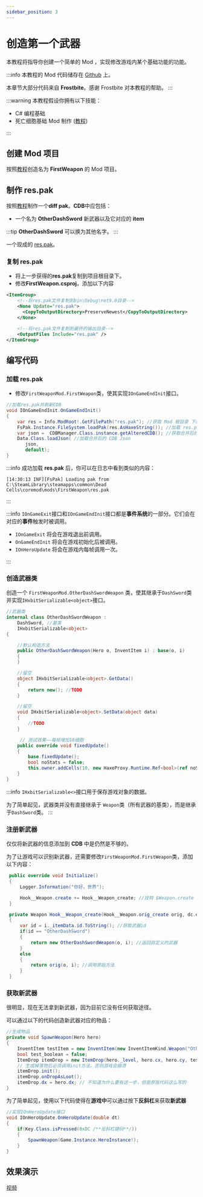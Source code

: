 ```yaml
---
sidebar_position: 3
---
```


# 创造第一个武器

本教程将指导你创建一个简单的 Mod ，实现修改游戏内某个基础功能的功能。

:::info
本教程的 Mod 代码储存在 [Github](https://github.com/dead-cells-core-modding/docs-zh/blob/main/modproject/FirstWeapon) 上。

本章节大部分代码来自 **Frostbite**。感谢 Frostbite 对本教程的帮助。
:::

:::warning
本教程假设你拥有以下技能：

- C# 编程基础
- 死亡细胞基础 Mod 制作 ([教程](https://www.bilibili.com/opus/681293864647000128))

:::

## 创建 Mod 项目

按照[教程](./first-mod.md)创造名为 **FirstWeapon** 的 Mod 项目。

## 制作 res.pak

按照[教程](https://www.bilibili.com/opus/681993184170999904)制作一个**diff pak**。**CDB**中应包括：

- 一个名为 **OtherDashSword** 新武器以及它对应的 **item**

:::tip
**OtherDashSword** 可以换为其他名字。
:::

一个现成的 [res.pak](https://github.com/dead-cells-core-modding/docs-zh/blob/main/modproject/FirstWeapon/res.pak)。

### 复制 res.pak

- 将上一步获得的**res.pak**复制到项目根目录下。
- 修改**FirstWeapon.csproj**，添加以下内容

```xml
<ItemGroup>
    <!--将res.pak文件复制到bin\Debug\net9.0目录-->
    <None Update="res.pak">
      <CopyToOutputDirectory>PreserveNewest</CopyToOutputDirectory>
    </None>

    <!--将res.pak文件复制到最终的输出目录-->
    <OutputFiles Include="res.pak" />
</ItemGroup>
```

## 编写代码

### 加载 res.pak

- 修改`FirstWeaponMod.FirstWeapon`类，使其实现`IOnGameEndInit`接口。

```csharp
//加载res.pak并刷新CDB
void IOnGameEndInit.OnGameEndInit()
{
    var res = Info.ModRoot!.GetFilePath("res.pak"); //获取 Mod 根目录 下的 res.pak 文件的绝对路径
    FsPak.Instance.FileSystem.loadPak(res.AsHaxeString()); //加载 res.pak
    var json =  CDBManager.Class.instance.getAlteredCDB(); //获取合并后的 CDB Json
    Data.Class.loadJson( //加载合并后的 CDB Json
       json, 
       default);  
}
```

:::info
成功加载 **res.pak** 后，你可以在日志中看到类似的内容：

```text
[14:30:13 INF][FsPak] Loading pak from C:\SteamLibrary\steamapps\common\Dead Cells\coremod\mods\FirstWeapon\res.pak
```

:::

:::info
`IOnGameExit`接口和`IOnGameEndInit`接口都是**事件系统**的一部分。它们会在对应的**事件**触发时被调用。

- `IOnGameExit` 将会在游戏退出前调用。
- `OnGameEndInit` 将会在游戏初始化后被调用。
- `IOnHeroUpdate` 将会在游戏内每帧调用一次。

:::

### 创造武器类

创造一个 `FirstWeaponMod.OtherDashSwordWeapon` 类，使其继承于`DashSword`类并实现`IHxbitSerializable<object>`接口。

```csharp
//武器类
internal class OtherDashSwordWeapon : 
    DashSword, //基类
    IHxbitSerializable<object>
{

    //默认构造方法 
    public OtherDashSwordWeapon(Hero o, InventItem i) : base(o, i)
    {
    }

    //留空
    object IHxbitSerializable<object>.GetData()
    {
        return new(); //TODO
    }

    //留空
    void IHxbitSerializable<object>.SetData(object data)
    {
        //TODO
    }

     // 测试效果——每帧增加10细胞
    public override void fixedUpdate()
    {
        base.fixedUpdate();
        bool noStats = false;
        this.owner.addCells(10, new HaxeProxy.Runtime.Ref<bool>(ref noStats));
    }
}
```

:::info
`IHxbitSerializable<>`接口用于保存游戏对象的数据。

为了简单起见，武器类并没有直接继承于 `Weapon`类（所有武器的基类），而是继承于`DashSword`类。
:::

### 注册新武器

仅仅将新武器的信息添加到 **CDB** 中是仍然是不够的。

为了让游戏可以识别新武器，还需要修改`FirstWeaponMod.FirstWeapon`类，添加以下内容：

```csharp
 public override void Initialize()
 {
     Logger.Information("你好，世界");

     Hook__Weapon.create += Hook__Weapon_create; //挂钩 $Weapon.create
 }

 private Weapon Hook__Weapon_create(Hook__Weapon.orig_create orig, dc.en.Hero o, InventItem i)
 {
     var id = i._itemData.id.ToString(); //获取武器id
     if(id == "OtherDashSword")
     {
         return new OtherDashSwordWeapon(o, i); //返回自定义的武器
     }
     else
     {
         return orig(o, i); //调用原始方法
     }
 }
```

### 获取新武器

很明显，现在无法拿到新武器，因为目前它没有任何获取途径。

可以通过以下的代码创造新武器对应的物品：

```csharp
//生成物品
private void SpawnWeapon(Hero hero)
{
    InventItem testItem = new InventItem(new InventItemKind.Weapon("OtherDashSword".AsHaxeString()));
    bool test_boolean = false;
    ItemDrop itemDrop = new ItemDrop(hero._level, hero.cx, hero.cy, testItem, true, new HaxeProxy.Runtime.Ref<bool>(ref test_boolean));
    // 生成掉落物后必须调用init方法，否则游戏会崩溃
    itemDrop.init();
    itemDrop.onDropAsLoot();
    itemDrop.dx = hero.dx; // 不知道为什么要有这一步，但是原版代码这么写的
}
```

为了简单起见，使用以下代码使得在**游戏中**可以通过按下**反斜杠**来获取**新武器**

```csharp
//实现IOnHeroUpdate接口
void IOnHeroUpdate.OnHeroUpdate(double dt)
{
    if(Key.Class.isPressed(0xDC /**反斜杠键码**/))
    {
        SpawnWeapon(Game.Instance.HeroInstance!);
    }
}
```

## 效果演示

[视频](https://github.com/dead-cells-core-modding/docs-zh/blob/main/docs/dev/videos/Dead%20Cells%20with%20Core%20Modding%202025-07-21%2015-30-36.mp4)

